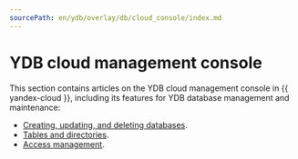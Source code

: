 ```yaml
---
sourcePath: en/ydb/overlay/db/cloud_console/index.md
---
```

# YDB cloud management console

This section contains articles on the YDB cloud management console in {{ yandex-cloud }}, including its features for YDB database management and maintenance:

* [Creating, updating, and deleting databases](create_manage_database.md).
* [Tables and directories](schema.md).
* [Access management](../../security/start_auth.md).
